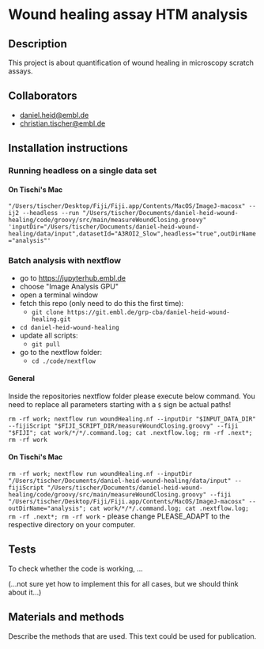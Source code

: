 # Wound healing assay HTM analysis

## Description

This project is about quantification of wound healing in microscopy scratch assays.

## Collaborators

- daniel.heid@embl.de
- christian.tischer@embl.de

## Installation instructions


### Running headless on a single data set

#### On Tischi's Mac

`"/Users/tischer/Desktop/Fiji/Fiji.app/Contents/MacOS/ImageJ-macosx" --ij2 --headless --run "/Users/tischer/Documents/daniel-heid-wound-healing/code/groovy/src/main/measureWoundClosing.groovy" 'inputDir="/Users/tischer/Documents/daniel-heid-wound-healing/data/input",datasetId="A3ROI2_Slow",headless="true",outDirName="analysis"'`

### Batch analysis with nextflow

- go to https://jupyterhub.embl.de
- choose "Image Analysis GPU"
- open a terminal window
- fetch this repo (only need to do this the first time): 
  - `git clone https://git.embl.de/grp-cba/daniel-heid-wound-healing.git` 
- `cd daniel-heid-wound-healing`
- update all scripts:
  - `git pull`
- go to the nextflow folder:
  - `cd ./code/nextflow`

#### General

Inside the repositories nextflow folder please execute below command.
You need to replace all parameters starting with a `$` sign be actual paths!

 `rm -rf work; nextflow run woundHealing.nf --inputDir "$INPUT_DATA_DIR" --fijiScript "$FIJI_SCRIPT_DIR/measureWoundClosing.groovy" --fiji "$FIJI"; cat work/*/*/.command.log; cat .nextflow.log; rm -rf .next*; rm -rf work`
 
#### On Tischi's Mac

`rm -rf work; nextflow run woundHealing.nf --inputDir "/Users/tischer/Documents/daniel-heid-wound-healing/data/input" --fijiScript "/Users/tischer/Documents/daniel-heid-wound-healing/code/groovy/src/main/measureWoundClosing.groovy" --fiji "/Users/tischer/Desktop/Fiji/Fiji.app/Contents/MacOS/ImageJ-macosx" --outDirName="analysis"; cat work/*/*/.command.log; cat .nextflow.log; rm -rf .next*; rm -rf work`
    - please change PLEASE_ADAPT to the respective directory on your computer. 

## Tests

To check whether the code is working, ...

(...not sure yet how to implement this for all cases, but we should think about it...)

## Materials and methods

Describe the methods that are used. This text could be used for publication.

